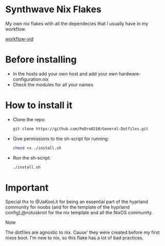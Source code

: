 # Synthwave Nix Flakes

My own nix flakes with all the dependecies that I usually have in my workflow.

[workflow-vid](./assets/readme_resources/workflow.mp4)

# Before installing
 - In the hosts add your own host and add your own hardware-configuration.nix
 - Check the modules for all your names

# How to install it
  - Clone the repo:
    ```bash
    git clone https://github.com/PeDro0210/General-Dotfiles.git
    ```
  - Give permissions to the sh-script for running:
    ```bash
    chmod +x ./install.sh
    ```
  - Run the sh-script:
    ```bash
    ./install.sh
    ```

# Important

Special thx to @JaKooLit for being an essential part of the hyprland community for noobs (and for the template of the hyprland config),@notusknot for the nix template and all the NixOS community.

> [!NOTE]
> The dotfiles are agnostic to nix. Cause' they were created before my first nixos boot.
> I'm new to nix, so this flake has a lot of bad practices.


